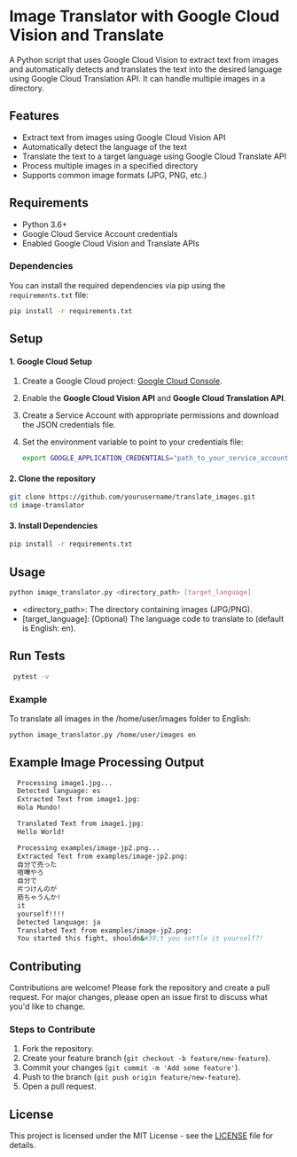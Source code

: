 # Image Translator with Google Cloud Vision and Translate

A Python script that uses Google Cloud Vision to extract text from images and automatically detects and translates the text into the desired language using Google Cloud Translation API. It can handle multiple images in a directory.

## Features

- Extract text from images using Google Cloud Vision API
- Automatically detect the language of the text
- Translate the text to a target language using Google Cloud Translate API
- Process multiple images in a specified directory
- Supports common image formats (JPG, PNG, etc.)

## Requirements

- Python 3.6+
- Google Cloud Service Account credentials
- Enabled Google Cloud Vision and Translate APIs

### Dependencies

You can install the required dependencies via pip using the `requirements.txt` file:

```bash
pip install -r requirements.txt
```

## Setup

#### 1. Google Cloud Setup

1. Create a Google Cloud project: [Google Cloud Console](https://console.cloud.google.com/).
2. Enable the **Google Cloud Vision API** and **Google Cloud Translation API**.
3. Create a Service Account with appropriate permissions and download the JSON credentials file.
4. Set the environment variable to point to your credentials file:

   ```bash
   export GOOGLE_APPLICATION_CREDENTIALS="path_to_your_service_account.json"
   ```

#### 2. Clone the repository
   ```bash
   git clone https://github.com/yourusername/translate_images.git
   cd image-translator
   ```
#### 3. Install Dependencies
   ```bash
   pip install -r requirements.txt
   ```

## Usage
   ```bash
   python image_translator.py <directory_path> [target_language]
   ```
   - <directory_path>: The directory containing images (JPG/PNG).
   - [target_language]: (Optional) The language code to translate to (default is English: en).

## Run Tests
  ```bash
   pytest -v
  ```
  
### Example

To translate all images in the /home/user/images folder to English:

  ```bash
  python image_translator.py /home/user/images en
  ```
## Example Image Processing Output

  ```bash
    Processing image1.jpg...
    Detected language: es
    Extracted Text from image1.jpg:
    Hola Mundo!

    Translated Text from image1.jpg:
    Hello World!

    Processing examples/image-jp2.png...
    Extracted Text from examples/image-jp2.png:
    自分で売った
    喧嘩やろ
    自分で
    片つけんのが
    筋ちゃうんか!
    it
    yourself!!!!
    Detected language: ja
    Translated Text from examples/image-jp2.png:
    You started this fight, shouldn&#39;t you settle it yourself?!

  ```

## Contributing

Contributions are welcome! Please fork the repository and create a pull request. For major changes, please open an issue first to discuss what you'd like to change.

### Steps to Contribute
 1. Fork the repository.
 2. Create your feature branch (`git checkout -b feature/new-feature`).
 3. Commit your changes (`git commit -m 'Add some feature'`).
 4. Push to the branch (`git push origin feature/new-feature`).
 5. Open a pull request.

## License 

This project is licensed under the MIT License - see the [LICENSE](LICENSE) file for details.
